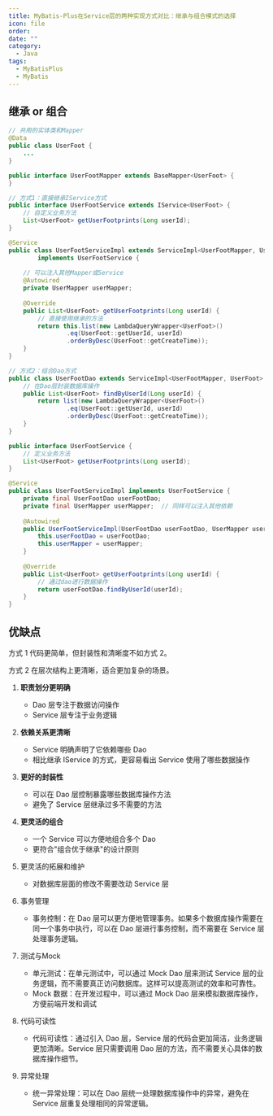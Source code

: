```yaml
---
title: MyBatis-Plus在Service层的两种实现方式对比：继承与组合模式的选择
icon: file
order: 
date: ""
category:
  - Java
tags:
  - MyBatisPlus
  - MyBatis
---
```

## 继承 or 组合

```java
// 共用的实体类和Mapper
@Data
public class UserFoot {
    ...
}

public interface UserFootMapper extends BaseMapper<UserFoot> {
}

// 方式1：直接继承IService方式
public interface UserFootService extends IService<UserFoot> {
    // 自定义业务方法
    List<UserFoot> getUserFootprints(Long userId);
}

@Service
public class UserFootServiceImpl extends ServiceImpl<UserFootMapper, UserFoot> 
        implements UserFootService {
    
    // 可以注入其他Mapper或Service
    @Autowired
    private UserMapper userMapper;
    
    @Override
    public List<UserFoot> getUserFootprints(Long userId) {
        // 直接使用继承的方法
        return this.list(new LambdaQueryWrapper<UserFoot>()
                .eq(UserFoot::getUserId, userId)
                .orderByDesc(UserFoot::getCreateTime));
    }
}

// 方式2：组合Dao方式
public class UserFootDao extends ServiceImpl<UserFootMapper, UserFoot> {
    // 在Dao层封装数据库操作
    public List<UserFoot> findByUserId(Long userId) {
        return list(new LambdaQueryWrapper<UserFoot>()
                .eq(UserFoot::getUserId, userId)
                .orderByDesc(UserFoot::getCreateTime));
    }
}

public interface UserFootService {
    // 定义业务方法
    List<UserFoot> getUserFootprints(Long userId);
}

@Service
public class UserFootServiceImpl implements UserFootService {
    private final UserFootDao userFootDao;
    private final UserMapper userMapper;  // 同样可以注入其他依赖
    
    @Autowired
    public UserFootServiceImpl(UserFootDao userFootDao, UserMapper userMapper) {
        this.userFootDao = userFootDao;
        this.userMapper = userMapper;
    }
    
    @Override
    public List<UserFoot> getUserFootprints(Long userId) {
        // 通过dao进行数据操作
        return userFootDao.findByUserId(userId);
    }
}
```

## 优缺点
方式 1 代码更简单，但封装性和清晰度不如方式 2。

方式 2 在层次结构上更清晰，适合更加复杂的场景。

1. **职责划分更明确**
   - Dao 层专注于数据访问操作
   - Service 层专注于业务逻辑

2. **依赖关系更清晰**
   - Service 明确声明了它依赖哪些 Dao
   - 相比继承 IService 的方式，更容易看出 Service 使用了哪些数据操作

3. **更好的封装性**
   - 可以在 Dao 层控制暴露哪些数据库操作方法
   - 避免了 Service 层继承过多不需要的方法

4. **更灵活的组合**
   - 一个 Service 可以方便地组合多个 Dao
   - 更符合"组合优于继承"的设计原则

5. 更灵活的拓展和维护
	- 对数据库层面的修改不需要改动 Service 层

6. 事务管理
	- 事务控制：在 Dao 层可以更方便地管理事务。如果多个数据库操作需要在同一个事务中执行，可以在 Dao 层进行事务控制，而不需要在 Service 层处理事务逻辑。

7. 测试与Mock
	- 单元测试：在单元测试中，可以通过 Mock Dao 层来测试 Service 层的业务逻辑，而不需要真正访问数据库。这样可以提高测试的效率和可靠性。
	- Mock 数据：在开发过程中，可以通过 Mock Dao 层来模拟数据库操作，方便前端开发和调试

8. 代码可读性
	- 代码可读性：通过引入 Dao 层，Service 层的代码会更加简洁，业务逻辑更加清晰。Service 层只需要调用 Dao 层的方法，而不需要关心具体的数据库操作细节。

9. 异常处理
	- 统一异常处理：可以在 Dao 层统一处理数据库操作中的异常，避免在 Service 层重复处理相同的异常逻辑。


